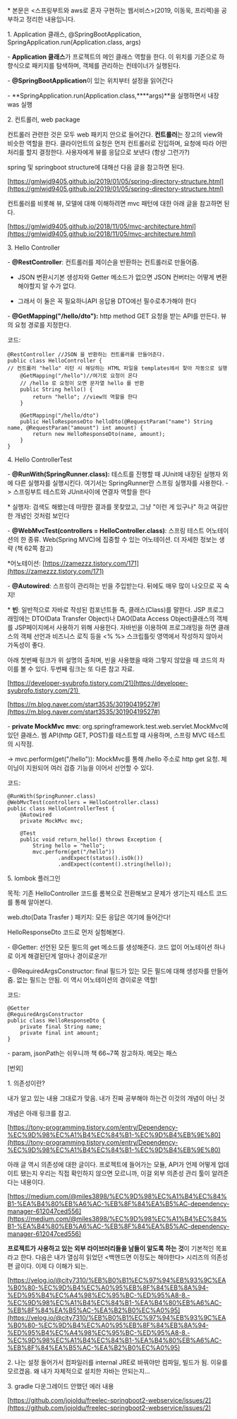 \* 본문은 <스프링부트와 aws로 혼자 구현하는 웹서비스>(2019, 이동욱, 프리렉)을 공부하고 정리한 내용입니다.

1\. Application 클래스, @SpringBootApplication, SpringApplication.run(Application.class, args)

\- **Application 클래스**가 프로젝트의 메인 클래스 역할을 한다. 이 위치를 기준으로 하향식으로 패키지를 탐색하며, 객체를 관리하는 컨테이너가 실행된다.

\- **@SpringBootApplication**이 있는 위치부터 설정을 읽어간다

\- **SpringApplication.run(Application.class,****args)**을 실행하면서 내장 was 실행

2\. 컨트롤러, web package

컨트롤러 관련한 것은 모두 web 패키지 안으로 들어간다. **컨트롤러**는 장고의 view와 비슷한 역할을 한다. 클라이언트의 요청은 먼저 컨트롤러로 진입하며, 요청에 따라 어떤 처리를 할지 결정한다. 사용자에게 뷰를 응답으로 보낸다 (항상 그런가?)

spring 및 springboot structure에 대해선 다음 글을 참고하면 된다.

[https://gmlwjd9405.github.io/2019/01/05/spring-directory-structure.html](https://gmlwjd9405.github.io/2019/01/05/spring-directory-structure.html)

컨트롤러를 비롯해 뷰, 모델에 대해 이해하려면 mvc 패턴에 대한 아래 글을 참고하면 된다.

[https://gmlwjd9405.github.io/2018/11/05/mvc-architecture.html](https://gmlwjd9405.github.io/2018/11/05/mvc-architecture.html)

3\. Hello Controller

\- **@RestController**: 컨트롤러를 제이슨을 반환하는 컨트롤러로 만들어줌.

-   JSON 변환시기본 생성자와 Getter 메소드가 없으면 JSON 컨버터는 어떻게 변환해야할지 알 수가 없다.
    
-   그래서 이 둘은 꼭 필요하니API 응답용 DTO에선 필수로추가해야 한다
    

\- **@GetMapping("/hello/dto"):** http method GET 요청을 받는 API를 만든다. 뷰의 요청 경로를 지정한다.

코드:

```
@RestController //JSON 을 반환하는 컨트롤러를 만들어준다.
public class HelloController {
// 컨트롤러 "hello" 리턴 시 해당하는 HTML 파일을 templates에서 찾아 자동으로 실행
    @GetMapping("/hello")//여기로 요청이 온다
    // /hello 로 요청이 오면 문자열 hello 를 반환
    public String hello() {
        return "hello"; //view의 역할을 한다
    }

    @GetMapping("/hello/dto")
    public HelloResponseDto helloDto(@RequestParam("name") String name, @RequestParam("amount") int amount) {
        return new HelloResponseDto(name, amount); 
    }
}
```

4\. Hello ControllerTest

\- **@RunWith(SpringRunner.class):** 테스트를 진행할 때 JUnit에 내장된 실행자 외에 다른 실행자를 실행시킨다. 여기서는 SpringRunner란 스프링 실행자를 사용한다. -> 스프링부트 테스트와 JUnit사이에 연결자 역할을 한다

\* 실행자: 검색도 해봤는데 마땅한 결과를 못찾았고, 그냥 "이런 게 있구나" 하고 여길만한 개념인 것처럼 보인다

\- **@WebMvcTest(controllers \= HelloController.class)**: 스프링 테스트 어노테이션의 한 종류. Web(Spring MVC)에 집중할 수 있는 어노테이션. 더 자세한 정보는 생략 (책 62쪽 참고)

\*어노테이션: [https://zamezzz.tistory.com/171](https://zamezzz.tistory.com/171)

\- **@Autowired**: 스프링이 관리하는 빈을 주입받는다. 뒤에도 매우 많이 나오므로 꼭 숙지!

\* **빈**: 일반적으로 자바로 작성된 컴포넌트들 즉, 클래스(Class)를 말한다. JSP 프로그래밍에는 DTO(Data Transfer Object)나 DAO(Data Access Object)클래스의 객체를 JSP페이지에서 사용하기 위해 사용한다. 자바빈을 이용하여 프로그래밍을 하면 클래스의 객체 선언과 비즈니스 로직 등을 <% %> 스크립틀릿 영역에서 작성하지 않아서 가독성이 좋다.

아래 첫번째 링크가 위 설명의 출처며, 빈을 사용했을 때와 그렇지 않았을 때 코드의 차이를 볼 수 있다. 두번째 링크는 또 다른 참고 자료.

[https://developer-syubrofo.tistory.com/21](https://developer-syubrofo.tistory.com/21) 

[https://m.blog.naver.com/start3535/30190419527#](https://m.blog.naver.com/start3535/30190419527#)

\- **private MockMvc** **mvc**: org.springframework.test.web.servlet.MockMvc에 있던 클래스. 웹 API(http GET, POST)를 테스트할 떄 사용하며, 스프링 MVC 테스트의 시작점.

\-> mvc.perform(get("/hello")): MockMvc를 통해 /hello 주소로 http get 요청. 체이닝이 지원되어 여러 검증 기능을 이어서 선언할 수 있다.

코드:

```
@RunWith(SpringRunner.class)
@WebMvcTest(controllers = HelloController.class)
public class HelloControllerTest {
    @Autowired
    private MockMvc mvc;

    @Test
    public void return_hello() throws Exception {
        String hello = "hello";
        mvc.perform(get("/hello"))
                .andExpect(status().isOk())
                .andExpect(content().string(hello));
```

5\. lombok 플러그인

목적: 기존 HelloController 코드를 롬복으로 전환해보고 문제가 생기는지 테스트 코드를 통해 알아본다.

web.dto(Data Trasfer ) 패키지: 모든 응답은 여기에 들어간다!

HelloResponseDto 코드로 먼저 실험해본다.

\- @Getter: 선언된 모든 필드의 get 메소드를 생성해준다. 코드 없이 어노테이션 하나로 이게 해결된단게 얼마나 경이로운가!

\- @RequiredArgsConstructor: final 필드가 있는 모든 필드에 대해 생성자를 만들어줌. 없는 필드는 안됨. 이 역시 어노테이션의 경이로운 역할!

코드: 

```
@Getter
@RequiredArgsConstructor
public class HelloResponseDto {
    private final String name;
    private final int amount;
}
```

\- param, jsonPath는 쉬우니까 책 66~7쪽 참고하자. 메모는 패스

\[번외\]

1\. 의존성이란?

내가 알고 있는 내용 그대로가 맞음. 내가 진짜 공부해야 하는건 이것의 개념이 아닌 것

개념은 아래 링크를 참고.

[https://tony-programming.tistory.com/entry/Dependency-%EC%9D%98%EC%A1%B4%EC%84%B1-%EC%9D%B4%EB%9E%80](https://tony-programming.tistory.com/entry/Dependency-%EC%9D%98%EC%A1%B4%EC%84%B1-%EC%9D%B4%EB%9E%80)

아래 글 역시 의존성에 대한 글이다. 프로젝트에 들어가는 모듈, API가 언제 어떻게 업데이트 됐는지 우리는 직접 확인하지 않으면 모르니까, 이걸 외부 의존성 관리 툴이 알려준다는 내용이다.

[https://medium.com/@miles3898/%EC%9D%98%EC%A1%B4%EC%84%B1-%EA%B4%80%EB%A6%AC-%EB%8F%84%EA%B5%AC-dependency-manager-612047ced556](https://medium.com/@miles3898/%EC%9D%98%EC%A1%B4%EC%84%B1-%EA%B4%80%EB%A6%AC-%EB%8F%84%EA%B5%AC-dependency-manager-612047ced556)

**프로젝트가 사용하고 있는 외부 라이브러리들을 남들이 알도록 하는 것**이 기본적인 목표라고 한다. 다음은 내가 열심히 읽었던 <백엔드면 이정도는 해야한다> 시리즈의 의존성 편 글이다. 이제 다 이해가 되는.

[https://velog.io/@city7310/%EB%B0%B1%EC%97%94%EB%93%9C%EA%B0%80-%EC%9D%B4%EC%A0%95%EB%8F%84%EB%8A%94-%ED%95%B4%EC%A4%98%EC%95%BC-%ED%95%A8-8.-%EC%9D%98%EC%A1%B4%EC%84%B1-%EA%B4%80%EB%A6%AC-%EB%8F%84%EA%B5%AC-%EA%B2%B0%EC%A0%95](https://velog.io/@city7310/%EB%B0%B1%EC%97%94%EB%93%9C%EA%B0%80-%EC%9D%B4%EC%A0%95%EB%8F%84%EB%8A%94-%ED%95%B4%EC%A4%98%EC%95%BC-%ED%95%A8-8.-%EC%9D%98%EC%A1%B4%EC%84%B1-%EA%B4%80%EB%A6%AC-%EB%8F%84%EA%B5%AC-%EA%B2%B0%EC%A0%95)

2\. 나는 설정 들어가서 컴파일러를 internal JRE로 바꿔야만 컴파일, 빌드가 됨. 이유를 모르겠음. 왜 내가 자체적으로 설치한 자바는 안되는지...

3\. gradle 다운그레이드 안했던 에러 내용

[https://github.com/jojoldu/freelec-springboot2-webservice/issues/2](https://github.com/jojoldu/freelec-springboot2-webservice/issues/2)
